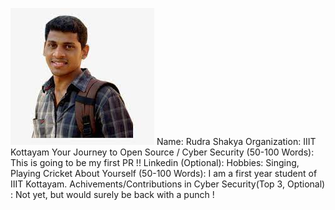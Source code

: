 ![Rudra Shakya](./images/rudra-shakya.jpg)
Name: Rudra Shakya
Organization: IIIT Kottayam
Your Journey to Open Source / Cyber Security (50-100 Words): This is going to be my first PR !!
Linkedin (Optional):
Hobbies: Singing, Playing Cricket
About Yourself (50-100 Words): I am a first year student of IIIT Kottayam.
Achivements/Contributions in Cyber Security(Top 3, Optional) : Not yet, but would surely be back with a punch !